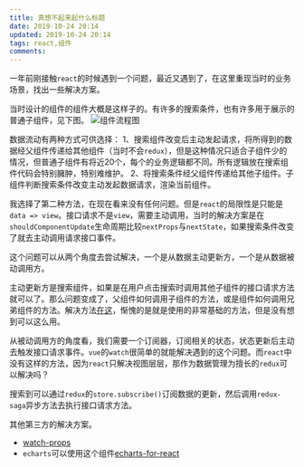 ```yaml
---
title: 真想不起来起什么标题
date: 2019-10-24 20:14
updated: 2019-10-24 20:14
tags: react,组件
comments:
---
```



一年前刚接触`react`的时候遇到一个问题，最近又遇到了，在这里重现当时的业务场景，找出一些解决方案。

当时设计的组件的组件大概是这样子的。有许多的搜索条件，也有许多用于展示的普通子组件，见下图。
![组件流程图](http://assets.processon.com/chart_image/5db175f5e4b0893e9a628b48.png)

数据流动有两种方式可供选择：
1、搜索组件改变后主动发起请求，将所得到的数据经父组件传递给其他组件（当时不会`redux`），但是这种情况只适合子组件少的情况，但普通子组件有将近20个，每个的业务逻辑都不同。所有逻辑放在搜索组件代码会特别臃肿，特别难维护。
2、将搜索条件经父组件传递给其他子组件。子组件判断搜索条件改变主动发起数据请求，渲染当前组件。

我选择了第二种方法，在现在看来没有任何问题。但是`react`的局限性是只能是 `data => view`。接口请求不是`view`，需要主动调用，当时的解决方案是在`shouldComponentUpdate`生命周期比较`nextProps`与`nextState`，如果搜索条件改变了就去主动调用请求接口事件。

这个问题可以从两个角度去尝试解决，一个是从数据主动更新方，一个是从数据被动调用方。

主动更新方是搜索组件，如果是在用户点击搜索时调用其他子组件的接口请求方法就可以了。那么问题变成了，父组件如何调用子组件的方法，或是组件如何调用兄弟组件的方法。解决方法[在这](https://juejin.im/post/5c86c7d8f265da2de970b610)，惭愧的是就是使用的非常基础的方法，但是没有想到可以这么用。

从被动调用方的角度看，我们需要一个订阅器，订阅相关的状态，状态更新后主动去触发接口请求事件。`vue`的`watch`很简单的就能解决遇到的这个问题。而`react`中没有这样的方法，因为`react`只解决视图层层，那作为数据管理为擅长的`redux`可以解决吗？

搜索到可以通过`redux`的`store.subscribe()`订阅数据的更新，然后调用`redux-saga`异步方法去执行接口请求方法。

其他第三方的解决方案。
- [watch-props](https://www.npmjs.com/package/watch-props)
- `echarts`可以使用这个组件[echarts-for-react](https://github.com/hustcc/echarts-for-react)

